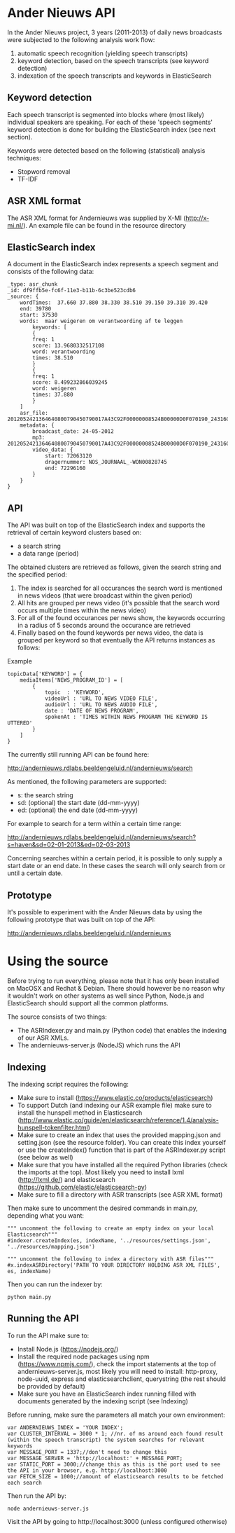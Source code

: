 Ander Nieuws API
================

In the Ander Nieuws project, 3 years (2011-2013) of daily news broadcasts were subjected to the following analysis work flow:

1. automatic speech recognition (yielding speech transcripts)
2. keyword detection, based on the speech transcripts (see keyword detection)
3. indexation of the speech transcripts and keywords in ElasticSearch


Keyword detection
----------------
Each speech transcript is segmented into blocks where (most likely) individual speakers are speaking. For each of these 'speech segments' keyword detection is done for building the ElasticSearch index (see next section).

Keywords were detected based on the following (statistical) analysis techniques:
- Stopword removal
- TF-IDF

ASR XML format
----------------

The ASR XML format for Andernieuws was supplied by X-MI (http://x-mi.nl/). An example file can be found in the resource directory


ElasticSearch index
----------------

A document in the ElasticSearch index represents a speech segment and consists of the following data:

	_type: asr_chunk
	_id: df9ffb5e-fc6f-11e3-b11b-6c3be523cdb6
	_source: {
		wordTimes:  37.660 37.880 38.330 38.510 39.150 39.310 39.420
		end: 39780
		start: 37530
		words:  maar weigeren om verantwoording af te leggen
			keywords: [
			{
			freq: 1
			score: 13.9680332517108
			word: verantwoording
			times: 38.510
			}
			{
			freq: 1
			score: 8.499232866039245
			word: weigeren
			times: 37.880
			}
		]
		asr_file: 2012052421364640800790450790017A43C92F00000008524B00000D0F070190_243160_233040.xml
		metadata: {
			broadcast_date: 24-05-2012
			mp3: 2012052421364640800790450790017A43C92F00000008524B00000D0F070190_243160_233040.mp3
			video_data: {
				start: 72063120
				dragernummer: NOS_JOURNAAL_-WON00828745
				end: 72296160
			}
		}
	}


API
----------------

The API was built on top of the ElasticSearch index and supports the retrieval of certain keyword clusters based on:
- a search string
- a data range (period)

The obtained clusters are retrieved as follows, given the search string and the specified period:

1. The index is searched for all occurances the search word is mentioned in news videos (that were broadcast within the given period)
2. All hits are grouped per news video (it's possible that the search word occurs multiple times within the news video)
3. For all of the found occurances per news show, the keywords occurring in a radius of 5 seconds around the occurance are retrieved
4. Finally based on the found keywords per news video, the data is grouped per keyword so that eventually the API returns instances as follows:


Example

	topicData['KEYWORD'] = {
		mediaItems['NEWS_PROGRAM_ID'] = [
			{
				topic  : 'KEYWORD',
				videoUrl : 'URL TO NEWS VIDEO FILE',
				audioUrl : 'URL TO NEWS AUDIO FILE',
				date : 'DATE OF NEWS PROGRAM',
				spokenAt : 'TIMES WITHIN NEWS PROGRAM THE KEYWORD IS UTTERED'
			}
		]
	}


The currently still running API can be found here:

http://andernieuws.rdlabs.beeldengeluid.nl/andernieuws/search

As mentioned, the following parameters are supported:

* s: the search string
* sd: (optional) the start date (dd-mm-yyyy)
* ed: (optional) the end date (dd-mm-yyyy)

For example to search for a term within a certain time range:

http://andernieuws.rdlabs.beeldengeluid.nl/andernieuws/search?s=haven&sd=02-01-2013&ed=02-03-2013

Concerning searches within a certain period, it is possible to only supply a start date or an end date. In these cases the search will only search from or until a certain date.


Prototype
--------------

It's possible to experiment with the Ander Nieuws data by using the following prototype that was built on top of the API:

http://andernieuws.rdlabs.beeldengeluid.nl/andernieuws


Using the source
=================

Before trying to run everything, please note that it has only been installed on MacOSX and Redhat & Debian. There should however be no reason why it wouldn't work on other systems as well since Python, Node.js and ElasticSearch should support all the common platforms.


The source consists of two things:
* The ASRIndexer.py and main.py (Python code) that enables the indexing of our ASR XMLs.
* The andernieuws-server.js (NodeJS) which runs the API

Indexing
---------------
The indexing script requires the following:

* Make sure to install  (https://www.elastic.co/products/elasticsearch)
* To support Dutch (and indexing our ASR example file) make sure to install the hunspell method in Elasticsearch (http://www.elastic.co/guide/en/elasticsearch/reference/1.4/analysis-hunspell-tokenfilter.html)
* Make sure to create an index that uses the provided mapping.json and setting.json (see the resource folder). You can create this index yourself or use the createIndex() function that is part of the ASRIndexer.py script (see below as well)
* Make sure that you have installed all the required Python libraries (check the imports at the top). Most likely you need to install lxml (http://lxml.de/) and elasticsearch (https://github.com/elastic/elasticsearch-py)
* Make sure to fill a directory with ASR transcripts (see ASR XML format)

Then make sure to uncomment the desired commands in main.py, depending what you want:

	""" uncomment the following to create an empty index on your local Elasticsearch"""
	#indexer.createIndex(es, indexName, '../resources/settings.json', '../resources/mapping.json')

	""" uncomment the following to index a directory with ASR files"""
	#x.indexASRDirectory('PATH TO YOUR DIRECTORY HOLDING ASR XML FILES', es, indexName)


Then you can run the indexer by:

	python main.py

Running the API
-----------------

To run the API make sure to:
* Install Node.js (https://nodejs.org/)
* Install the required node packages using npm (https://www.npmjs.com/), check the import statements at the top of andernieuws-server.js, most likely you will need to install: http-proxy, node-uuid, express and elasticsearchclient, querystring (the rest should be provided by default)
* Make sure you have an ElasticSearch index running filled with documents generated by the indexing script (see Indexing)

Before running, make sure the parameters all match your own environment:

	var ANDERNIEUWS_INDEX = 'YOUR INDEX';
	var CLUSTER_INTERVAL = 3000 * 1; //nr. of ms around each found result (within the speech transcript) the system searches for relevant keywords
	var MESSAGE_PORT = 1337;//don't need to change this
	var MESSAGE_SERVER = 'http://localhost:' + MESSAGE_PORT;
	var STATIC_PORT = 3000;//change this as this is the port used to see the API in your browser, e.g. http://localhost:3000
	var FETCH_SIZE = 1000;//amount of elasticsearch results to be fetched each search

Then run the API by:

	node andernieuws-server.js


Visit the API by going to http://localhost:3000 (unless configured otherwise)
